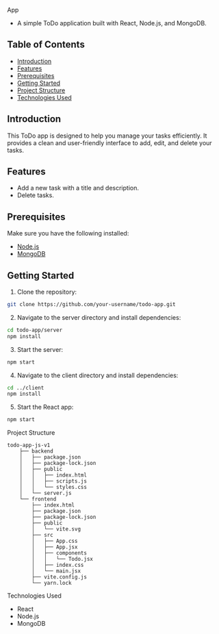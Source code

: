 App
- A simple ToDo application built with React, Node.js, and MongoDB.
## Table of Contents
- [Introduction](#introduction)
- [Features](#features)
- [Prerequisites](#prerequisites)
- [Getting Started](#getting-started)
- [Project Structure](#project-structure)
- [Technologies Used](#technologies-used)
## Introduction
This ToDo app is designed to help you manage your tasks efficiently. It provides a clean and user-friendly interface to add, edit, and delete your tasks.

## Features
- Add a new task with a title and description.
- Delete tasks.

## Prerequisites
Make sure you have the following installed:
- [Node.js](https://nodejs.org/)
- [MongoDB](https://www.mongodb.com/try/download/community)
  
## Getting Started
1. Clone the repository:

```bash
git clone https://github.com/your-username/todo-app.git
```

2. Navigate to the server directory and install dependencies:

```bash
cd todo-app/server
npm install
```

3. Start the server:

```bash
npm start
```
4. Navigate to the client directory and install dependencies:

```bash
cd ../client
npm install
```
5. Start the React app:

```bash
npm start
```

Project Structure
```
todo-app-js-v1
    ├── backend
    │   ├── package.json
    │   ├── package-lock.json
    │   ├── public
    │   │   ├── index.html
    │   │   ├── scripts.js
    │   │   └── styles.css
    │   └── server.js
    └── frontend
        ├── index.html
        ├── package.json
        ├── package-lock.json
        ├── public
        │   └── vite.svg
        ├── src
        │   ├── App.css
        │   ├── App.jsx
        │   ├── components
        │   │   └── Todo.jsx
        │   ├── index.css
        │   └── main.jsx
        ├── vite.config.js
        └── yarn.lock
```

Technologies Used
- React
- Node.js
- MongoDB